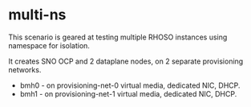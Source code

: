 # multi-ns

This scenario is geared at testing multiple RHOSO instances using namespace for isolation.

It creates SNO OCP and 2 dataplane nodes, on 2 separate provisioning networks.

* bmh0 - on provisioning-net-0 virtual media, dedicated NIC, DHCP.
* bmh1 - on provisioning-net-1 virtual media, dedicated NIC, DHCP.

